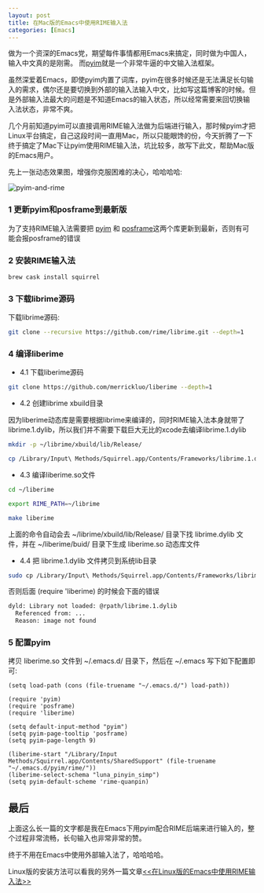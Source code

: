 ```yaml
---
layout: post
title: 在Mac版的Emacs中使用RIME输入法
categories: [Emacs]
---
```


做为一个资深的Emacs党，期望每件事情都用Emacs来搞定，同时做为中国人，输入中文真的是刚需。
而[pyim](https://github.com/tumashu/pyim)就是一个非常牛逼的中文输入法框架。

虽然深爱着Emacs，即使pyim内置了词库，pyim在很多时候还是无法满足长句输入的需求，偶尔还是要切换到外部的输入法输入中文，比如写这篇博客的时候。但是外部输入法最大的问题是不知道Emacs的输入状态，所以经常需要来回切换输入法状态，非常不爽。

几个月前知道pyim可以直接调用RIME输入法做为后端进行输入，那时候pyim才把Linux平台搞定，自己这段时间一直用Mac，所以只能眼馋的份，今天折腾了一下终于搞定了Mac下让pyim使用RIME输入法，坑比较多，故写下此文，帮助Mac版的Emacs用户。

先上一张动态效果图，增强你克服困难的决心，哈哈哈哈:

![pyim-and-rime]({{site.url}}/pics/pyim/rime.gif)

### 1 更新pyim和posframe到最新版
为了支持RIME输入法需要把 [pyim](https://github.com/tumashu/pyim) 和 [posframe](https://github.com/tumashu/posframe)这两个库更新到最新，否则有可能会报posframe的错误

### 2 安装RIME输入法
```bash
brew cask install squirrel
```

### 3 下载librime源码
下载librime源码:

```bash
git clone --recursive https://github.com/rime/librime.git --depth=1
```

### 4 编译liberime

* 4.1 下载liberime源码

```bash
git clone https://github.com/merrickluo/liberime --depth=1
```

* 4.2 创建librime xbuild目录

因为liberime动态库是需要根据librime来编译的，同时RIME输入法本身就带了librime.1.dylib，所以我们并不需要下载巨大无比的xcode去编译librime.1.dylib

```bash
mkdir -p ~/librime/xbuild/lib/Release/

cp /Library/Input\ Methods/Squirrel.app/Contents/Frameworks/librime.1.dylib ~/librime/xbuild/lib/Release/librime.dylib
```

* 4.3 编译liberime.so文件

```bash
cd ~/liberime

export RIME_PATH=~/librime

make liberime
```
上面的命令自动会去 ~/librime/xbuild/lib/Release/ 目录下找 librime.dylib 文件，并在 ~/liberime/buid/ 目录下生成 liberime.so 动态库文件

* 4.4 把 librime.1.dylib 文件拷贝到系统lib目录

```bash
sudo cp /Library/Input\ Methods/Squirrel.app/Contents/Frameworks/librime.1.dylib /usr/local/lib
```

否则后面 (require 'liberime) 的时候会下面的错误

```bash
dyld: Library not loaded: @rpath/librime.1.dylib
  Referenced from: ...
  Reason: image not found
```

### 5 配置pyim
拷贝 liberime.so 文件到 ~/.emacs.d/ 目录下，然后在 ~/.emacs 写下如下配置即可:

```elisp
(setq load-path (cons (file-truename "~/.emacs.d/") load-path))

(require 'pyim)
(require 'posframe)
(require 'liberime)

(setq default-input-method "pyim")
(setq pyim-page-tooltip 'posframe)
(setq pyim-page-length 9)

(liberime-start "/Library/Input Methods/Squirrel.app/Contents/SharedSupport" (file-truename "~/.emacs.d/pyim/rime/"))
(liberime-select-schema "luna_pinyin_simp")
(setq pyim-default-scheme 'rime-quanpin)
```

## 最后
上面这么长一篇的文字都是我在Emacs下用pyim配合RIME后端来进行输入的，整个过程非常流畅，长句输入也非常非常的赞。

终于不用在Emacs中使用外部输入法了，哈哈哈哈。

Linux版的安装方法可以看我的另外一篇文章[<<在Linux版的Emacs中使用RIME输入法>>](https://manateelazycat.github.io/emacs/2019/09/12/make-rime-works-with-linux.html)
